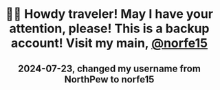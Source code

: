 <h1 align="center">
👋🤠 Howdy traveler! 
May I have your attention, please!
This is a backup account! Visit my main, <a href="https://github.com/norfe15">@norfe15</a>
</h1>

<h2 align="center"> 2024-07-23, changed my username from <b> NorthPew </b> to <b> norfe15 </b> </h2>

<!--
**NorthPew/NorthPew** is a ✨ _special_ ✨ repository because its `README.md` (this file) appears on your GitHub profile.

Here are some ideas to get you started:

- 🔭 I’m currently working on ...
- 🌱 I’m currently learning ...
- 👯 I’m looking to collaborate on ...
- 🤔 I’m looking for help with ...
- 💬 Ask me about ...
- 📫 How to reach me: ...
- 😄 Pronouns: ...
- ⚡ Fun fact: ...
-->
